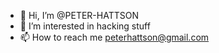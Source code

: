 - 👋 Hi, I’m @PETER-HATTSON
- 👀 I’m interested in hacking stuff  
- 📫 How to reach me peterhattson@gmail.com

<!---
PETER-HATTSON/PETER-HATTSON is a ✨ special ✨ repository because its `README.md` (this file) appears on your GitHub profile.
You can click the Preview link to take a look at your changes.
--->
